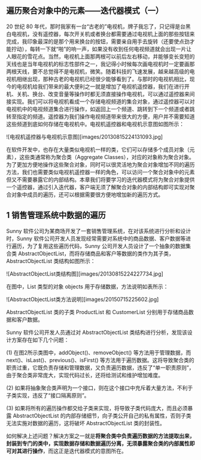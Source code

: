 ## 遍历聚合对象中的元素——迭代器模式（一）  

20 世纪 80 年代，那时我家有一台“古老的”电视机，牌子我忘了，只记得是台黑白电视机，没有遥控器，每次开关机或者换台都需要通过电视机上面的那些按钮来完成，我印象最深的是那个用来换台的按钮，需要亲自用手去旋转（还要使点劲才能拧动），每转一下就“啪”的响一声，如果没有收到任何电视频道就会出现一片让人眼花的雪花点。当然，电视机上面那两根可以前后左右移动，并能够变长变短的天线也是当年电视机的标志性部件之一，我记得小时候每次画电视机时一定要画那两根天线，要不总觉得不是电视机，微笑。随着科技的飞速发展，越来越高级的电视机相继出现，那种古老的电视机已经很少能够看到了。与那时的电视机相比，现今的电视机给我们带来的最大便利之一就是增加了电视机遥控器，我们在进行开机、关机、换台、改变音量等操作时都无须直接操作电视机，可以通过遥控器来间接实现。我们可以将电视机看成一个存储电视频道的集合对象，通过遥控器可以对电视机中的电视频道集合进行操作，如返回上一个频道、跳转到下一个频道或者跳转至指定的频道。遥控器为我们操作电视频道带来很大的方便，用户并不需要知道这些频道到底如何存储在电视机中。电视机遥控器和电视机示意图如图所示：  

![电视机遥控器与电视机示意图][images/20130815224131093.jpg]  

在软件开发中，也存在大量类似电视机一样的类，它们可以存储多个成员对象（元素），这些类通常称为聚合类（Aggregate Classes），对应的对象称为聚合对象。为了更加方便地操作这些聚合对象，同时可以很灵活地为聚合对象增加不同的遍历方法，我们也需要类似电视机遥控器一样的角色，可以访问一个聚合对象中的元素但又不需要暴露它的内部结构。本章我们将要学习的迭代器模式将为聚合对象提供一个遥控器，通过引入迭代器，客户端无须了解聚合对象的内部结构即可实现对聚合对象中成员的遍历，还可以根据需要很方便地增加新的遍历方式。  

## 1 销售管理系统中数据的遍历  

Sunny 软件公司为某商场开发了一套销售管理系统，在对该系统进行分析和设计时，Sunny 软件公司开发人员发现经常需要对系统中的商品数据、客户数据等进行遍历，为了复用这些遍历代码，Sunny 公司开发人员设计了一个抽象的数据集合类 AbstractObjectList，而将存储商品和客户等数据的类作为其子类，AbstractObjectList 类结构如图所示：  

![AbstractObjectList类结构图][images/20130815224227734.jpg]  

在图中，List 类型的对象 objects 用于存储数据，方法说明如表所示：  

![AbstractObjectList类方法说明][images/20150715225602.jpg]  

AbstractObjectList 类的子类 ProductList 和 CustomerList 分别用于存储商品数据和客户数据。  
 
Sunny 软件公司开发人员通过对 AbstractObjectList 类结构进行分析，发现该设计方案存在如下几个问题：  
 
(1) 在图2所示类图中，addObject()、removeObject() 等方法用于管理数据，而 next()、isLast()、previous()、isFirst() 等方法用于遍历数据。这将导致聚合类的职责过重，它既负责存储和管理数据，又负责遍历数据，违反了“单一职责原则”，由于聚合类非常庞大，实现代码过长，还将给测试和维护增加难度。  
 
(2) 如果将抽象聚合类声明为一个接口，则在这个接口中充斥着大量方法，不利于子类实现，违反了“接口隔离原则”。  
 
(3) 如果将所有的遍历操作都交给子类来实现，将导致子类代码庞大，而且必须暴露 AbstractObjectList 的内部存储细节，向子类公开自己的私有属性，否则子类无法实施对数据的遍历，这将破坏 AbstractObjectList 类的封装性。  
 
如何解决上述问题？解决方案之一就是**将聚合类中负责遍历数据的方法提取出来，封装到专门的类中，实现数据存储和数据遍历分离，无须暴露聚合类的内部属性即可对其进行操作**，而这正是迭代器模式的意图所在。
